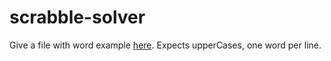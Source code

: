 # scrabble-solver
Give a file with word example [here](https://github.com/Thecoolsim/French-Scrabble-ODS8). Expects upperCases, one word per line.